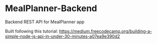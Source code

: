 # MealPlanner-Backend
Backend REST API for MealPlanner app

Built following this tutorial:
https://medium.freecodecamp.org/building-a-simple-node-js-api-in-under-30-minutes-a07ea9e390d2
